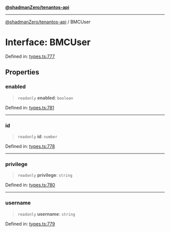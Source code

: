 [**@shadmanZero/tenantos-api**](../README.md)

***

[@shadmanZero/tenantos-api](../globals.md) / BMCUser

# Interface: BMCUser

Defined in: [types.ts:777](https://github.com/shadmanZero/tenantos-api/blob/507575e6d82ab5e3b8a10f708778a3645f250cd6/src/types.ts#L777)

## Properties

### enabled

> `readonly` **enabled**: `boolean`

Defined in: [types.ts:781](https://github.com/shadmanZero/tenantos-api/blob/507575e6d82ab5e3b8a10f708778a3645f250cd6/src/types.ts#L781)

***

### id

> `readonly` **id**: `number`

Defined in: [types.ts:778](https://github.com/shadmanZero/tenantos-api/blob/507575e6d82ab5e3b8a10f708778a3645f250cd6/src/types.ts#L778)

***

### privilege

> `readonly` **privilege**: `string`

Defined in: [types.ts:780](https://github.com/shadmanZero/tenantos-api/blob/507575e6d82ab5e3b8a10f708778a3645f250cd6/src/types.ts#L780)

***

### username

> `readonly` **username**: `string`

Defined in: [types.ts:779](https://github.com/shadmanZero/tenantos-api/blob/507575e6d82ab5e3b8a10f708778a3645f250cd6/src/types.ts#L779)
